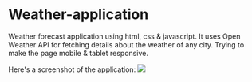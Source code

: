 # Weather-application
Weather forecast application using html, css &amp; javascript. It uses Open Weather API for fetching details about the weather of any city.
Trying to make the page mobile & tablet responsive.

Here's a screenshot of the application:
<img src=“https://github.com/codingisfun-96/Weather-application/blob/main/image/weather.png”>
